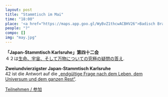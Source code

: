 ```yaml
---
layout: post
title: "Stammtisch im Mai"
time: "18:00"
place: '<a href="https://maps.app.goo.gl/WyBvZ1thcwACBHV26">Badisch Brauhaus</a>'
people: "?"
compo: []
img: "may.jpg"
---
```



**「Japan-Stammtisch Karlsruhe」第四十二会**  
４２は[生命、宇宙、そして万物についての究極の疑問の答え](https://ja.wikipedia.org/wiki/%E7%94%9F%E5%91%BD%E3%80%81%E5%AE%87%E5%AE%99%E3%80%81%E3%81%9D%E3%81%97%E3%81%A6%E4%B8%87%E7%89%A9%E3%81%AB%E3%81%A4%E3%81%84%E3%81%A6%E3%81%AE%E7%A9%B6%E6%A5%B5%E3%81%AE%E7%96%91%E5%95%8F%E3%81%AE%E7%AD%94%E3%81%88).

**Zweiundvierzigster Japan-Stammtisch Karlsruhe**  
42 ist die Antwort auf die [„endgültige Frage nach dem Leben, dem Universum und dem ganzen Rest“](https://de.wikipedia.org/wiki/42_(Antwort)).

[Teilnehmen / 参加](https://nuudel.digitalcourage.de/VMWNmnut5Dv7waLS)
